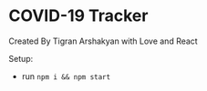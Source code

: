 # COVID-19 Tracker

Created By Tigran Arshakyan with Love and React

Setup:
- run ```npm i && npm start```
